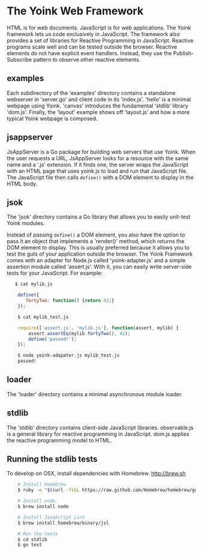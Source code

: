 The Yoink Web Framework
=======================

HTML is for web documents.  JavaScript is for web applications.  The Yoink framework
lets us code exclusively in JavaScript.  The framework also provides a set of
libraries for Reactive Programming in JavaScript.  Reactive programs scale well
and can be tested outside the browser.  Reactive elements do not have explicit 
event handlers.  Instead, they use the Publish-Subscribe pattern to observe other
reactive elements.

examples
----

Each subdirectory of the 'examples' directory contains a standalone webserver
in 'server.go' and client code in its 'index.js'.  'hello' is a minimal webpage
using Yoink.  'canvas' introduces the fundamental 'stdlib' library 'dom.js'.
Finally, the 'layout' example shows off 'layout.js' and how a more typical Yoink
webpage is composed.


jsappserver
----

JsAppServer is a Go package for building web servers that use Yoink.  When the
user requests a URL, JsAppServer looks for a resource with the same name and a
'.js' extension.  If it finds one, the server wraps the JavaScript with an HTML
page that uses yoink.js to load and run that JavaScript file.  The JavaScript
file then calls `define()` with a DOM element to display in the HTML body.


jsok
----

The 'jsok' directory contains a Go library that allows you to easily unit-test
Yoink modules.

Instead of passing `define()` a DOM element, you also have the option to
pass it an object that implements a 'render()' method, which returns the DOM
element to display.  This is usually preferred because it allows you to test
the guts of your application outside the browser.  The Yoink Framework comes
with an adapter for Node.js called 'yoink-adapter.js' and a simple assertion
module called 'assert.js'.  With it, you can easily write server-side tests
for your JavaScript.  For example:

```bash
   $ cat mylib.js
```

```javascript
    define({
       fortyTwo: function() {return 42;}
    });
```

```bash
    $ cat mylib_test.js
```

```javascript
    require(['assert.js', 'mylib.js'], function(assert, mylib) {
        assert.assertEq(mylib.fortyTwo(), 42);
        define('passed!');
    });
```

```bash
    $ node yoink-adapater.js mylib_test.js
    passed!
```    


loader
----

The 'loader' directory contains a minimal asynchronous module loader.


stdlib
----

The 'stdlib' directory contains client-side JavaScript libraries.  observable.js is
a general library for reactive programming in JavaScript.  dom.js applies the
reactive programming model to HTML.


Running the stdlib tests
------------

To develop on OSX, install dependencies with Homebrew. http://brew.sh

```bash
    # Install Homebrew
    $ ruby -e "$(curl -fsSL https://raw.github.com/Homebrew/homebrew/go/install)"

    # Install node
    $ brew install node

    # Install JavaScript Lint
    $ brew install homebrew/binary/jsl

    # Run the tests
    $ cd stdlib
    $ go test
```
